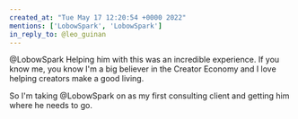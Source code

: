 ```yaml
---
created_at: "Tue May 17 12:20:54 +0000 2022"
mentions: ['LobowSpark', 'LobowSpark']
in_reply_to: @leo_guinan
---
```


@LobowSpark Helping him with this was an incredible experience. If you know me, you know I'm a big believer in the Creator Economy and I love helping creators make a good living. 

So I'm taking @LobowSpark on as my first consulting client and getting him where he needs to go.